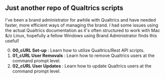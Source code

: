 ## Just another repo of Qualtrics scripts

I've been a brand administrator for awhile with Qualtrics and have needed faster, more efficient ways of managing the brand.  I had some issues using the actual Qualtrics documentation as it's often structured to work with Mac &/o Linux, hopefully a fellow Windows using Brand Administrator finds this useful!

0.  **00_cURL Set-up** : Learn how to utilize Qualtrics/Rest API scripts.
1.  **01_cURL User Removals** : Learn how to remove Qualtrics users at the command prompt level.
2.  **02_cURL User Updates** : Learn how to update Qualtrics users at the command prompt level.
